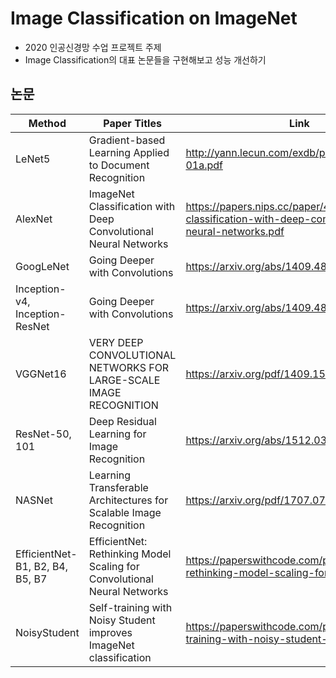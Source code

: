 Image Classification on ImageNet
================================

* 2020 인공신경망 수업 프로젝트 주제 <Image Classification on ImageNet>  
* Image Classification의 대표 논문들을 구현해보고 성능 개선하기




논문
----
| Method                          | Paper Titles                                                             | Link                                                                                                  | Dataset            | Year |
|---------------------------------|--------------------------------------------------------------------------|-------------------------------------------------------------------------------------------------------|--------------------|------|
| LeNet5                          | Gradient-based Learning Applied to Document Recognition                  | http://yann.lecun.com/exdb/publis/pdf/lecun-01a.pdf                                                   | MNIST              | 1998 |
| AlexNet                         | ImageNet Classification with Deep Convolutional Neural Networks          | https://papers.nips.cc/paper/4824-imagenet-classification-with-deep-convolutional-neural-networks.pdf | ImageNet           | 2012 |
| GoogLeNet                       | Going Deeper with Convolutions                                           | https://arxiv.org/abs/1409.4842                                                                       | ImageNet           | 2014 |
| Inception-v4, Inception-ResNet  | Going Deeper with Convolutions                                           | https://arxiv.org/abs/1409.4842                                                                       | ImageNet           |      |
| VGGNet16                        | VERY DEEP CONVOLUTIONAL NETWORKS FOR LARGE-SCALE IMAGE RECOGNITION       | https://arxiv.org/pdf/1409.1556.pdf                                                                   | ImageNet           | 2014 |
| ResNet-50, 101                  | Deep Residual Learning for Image Recognition                             | https://arxiv.org/abs/1512.03385                                                                      | ImageNet, CIFAR-10 | 2015 |
| NASNet                          | Learning Transferable Architectures for Scalable Image Recognition       | https://arxiv.org/pdf/1707.07012.pdf                                                                  | ImageNet, CIFAR-10 | 2018 |
| EfficientNet-B1, B2, B4, B5, B7 | EfficientNet: Rethinking Model Scaling for Convolutional Neural Networks | https://paperswithcode.com/paper/efficientnet-rethinking-model-scaling-for                            | ImageNet           | 2019 |
| NoisyStudent                    | Self-training with Noisy Student improves ImageNet classification        | https://paperswithcode.com/paper/self-training-with-noisy-student-improves                            | ImageNet           | 2020 |



[State-of-the-Art]: https://paperswithcode.com/sota/image-classification-on-imagenet
